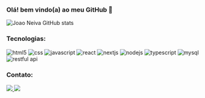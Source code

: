 ### Olá! bem vindo(a) ao meu GitHub 👋

![Joao Neiva GitHub stats](https://github-readme-stats.vercel.app/api?username=ojoaoneiva&show_icons=true&theme=dracula)

### Tecnologias:
<div style="display: inline_block">
    <img align="center" alt="html5" src="https://img.shields.io/badge/HTML5-E34F26?style=for-the-badge&logo=html5&logoColor=white"/>
    <img align="center" alt="css" src="https://img.shields.io/badge/CSS-239120?&style=for-the-badge&logo=css3&logoColor=white"/>
    <img align="center" alt="javascript" src="https://img.shields.io/badge/JavaScript-F7DF1E?style=for-the-badge&logo=javascript&logoColor=black"/>
    <img align="center" alt="react" src="https://img.shields.io/badge/React-20232A?style=for-the-badge&logo=react&logoColor=61DAFB"/>
    <img align="center" alt="nextjs" src="https://img.shields.io/badge/Next.js-61DAFB?style=for-the-badge"/>
    <img align="center" alt="nodejs" src="https://img.shields.io/badge/Node.js-339933?style=for-the-badge"/>
    <img align="center" alt="typescript" src="https://img.shields.io/badge/TypeScript-3178C6?style=for-the-badge"/>
    <img align="center" alt="mysql" src="https://img.shields.io/badge/MySQL-4479A1?style=for-the-badge"/>
    <img align="center" alt="restful api" src="https://img.shields.io/badge/RESTful_API-FF5733?style=for-the-badge"/>
</div>


### Contato:
<div align="left">
    <a href="https://www.linkedin.com/in/ojoaoneiva/" alt="Linkedin">
  <img src="https://img.shields.io/badge/LinkedIn-0077B5?style=for-the-badge&logo=linkedin&logoColor=white" />
  </a>
<a href="mailto:jg.neiva@gmail.com" alt="gmail">
    <img src ="https://img.shields.io/badge/Gmail-D14836?style=for-the-badge&logo=gmail&logoColor=white" /> 
  </a>
</div>
